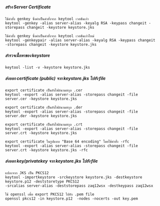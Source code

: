 ##### สร้าง Server Certificate
    
    ใช้คำสั่ง genkey ซึ่งคำเป็นคำสั่งจาก keytool เวอชันเก่า
    keytool -genkey -alias server-alias -keyalg RSA -keypass changeit -storepass changeit -keystore keystore.jks

    ใช้คำสั่ง genkey ซึ่งคำเป็นคำสั่งจาก keytool เวอชันเก่าใหม่
    keytool -genkeypair -alias server-alias -keyalg RSA -keypass changeit -storepass changeit -keystore keystore.jks

##### สำรวจเนื้อหาของ keystore

    keytool -list -v -keystore keystore.jks

##### ส่งออก certificate (public) จาก keystore.jks ไปยัง file

    export certificate เป็นยังไฟล์นามสกุล .cer
    keytool -export -alias server-alias -storepass changeit -file server.cer -keystore keystore.jks
    
    export certificate เป็นยังไฟล์นามสกุล .der
    keytool -export -alias server-alias -storepass changeit -file server.der -keystore keystore.jks
     
    export certificate เป็นยังไฟล์นามสกุล .crt
    keytool -export -alias server-alias -storepass changeit -file server.crt -keystore keystore.jks

    export certificate ในรูปแบบ "Base 64 encoding" โดยใช้คำสั่ง -rfc
    keytool -export -alias server-alias -storepass changeit -file server.crt -keystore keystore.jks -rfc

##### ส่งออก key/privatekey จาก keystore.jks ไปยัง file

    แปลงจาก JKS เป็น PKCS12
    keytool -importkeystore -srckeystore keystore.jks -destkeystore keystore.p12 -deststoretype PKCS12 
    -srcalias server-alias -deststorepass zaq12wsx -destkeypass zaq12wsx
    
    ใช้ openssl เพื่อ export PKCS12 ไปยัง .pem file
    openssl pkcs12 -in keystore.p12  -nodes -nocerts -out key.pem
